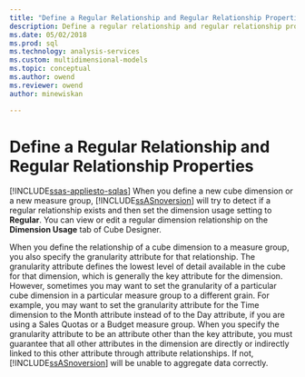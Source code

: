 ```yaml
---
title: "Define a Regular Relationship and Regular Relationship Properties | Microsoft Docs"
description: Define a regular relationship and regular relationship properties on the Dimension Usage tab of Cube Designer.
ms.date: 05/02/2018
ms.prod: sql
ms.technology: analysis-services
ms.custom: multidimensional-models
ms.topic: conceptual
ms.author: owend
ms.reviewer: owend
author: minewiskan

---
```

# Define a Regular Relationship and Regular Relationship Properties
[!INCLUDE[ssas-appliesto-sqlas](../includes/ssas-appliesto-sqlas.md)]
  When you define a new cube dimension or a new measure group, [!INCLUDE[ssASnoversion](../includes/ssasnoversion-md.md)] will try to detect if a regular relationship exists and then set the dimension usage setting to **Regular**. You can view or edit a regular dimension relationship on the **Dimension Usage** tab of Cube Designer.  
  
 When you define the relationship of a cube dimension to a measure group, you also specify the granularity attribute for that relationship. The granularity attribute defines the lowest level of detail available in the cube for that dimension, which is generally the key attribute for the dimension. However, sometimes you may want to set the granularity of a particular cube dimension in a particular measure group to a different grain. For example, you may want to set the granularity attribute for the Time dimension to the Month attribute instead of to the Day attribute, if you are using a Sales Quotas or a Budget measure group. When you specify the granularity attribute to be an attribute other than the key attribute, you must guarantee that all other attributes in the dimension are directly or indirectly linked to this other attribute through attribute relationships. If not, [!INCLUDE[ssASnoversion](../includes/ssasnoversion-md.md)] will be unable to aggregate data correctly.  
  
  
